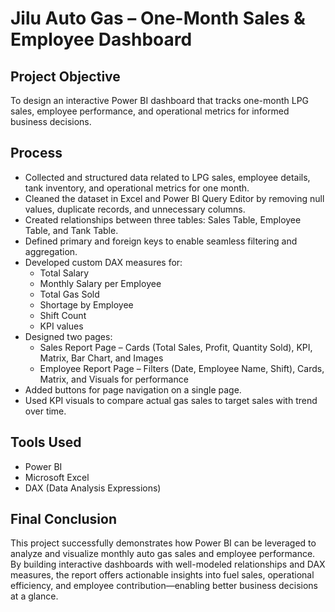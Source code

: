 # Jilu Auto Gas – One-Month Sales & Employee Dashboard
## Project Objective
To design an interactive Power BI dashboard that tracks one-month LPG sales, employee performance, and operational metrics for informed business decisions.

## Process  
- Collected and structured data related to LPG sales, employee details, tank inventory, and operational metrics for one month.  
- Cleaned the dataset in Excel and Power BI Query Editor by removing null values, duplicate records, and unnecessary columns.  
- Created relationships between three tables: Sales Table, Employee Table, and Tank Table.  
- Defined primary and foreign keys to enable seamless filtering and aggregation.  
- Developed custom DAX measures for:  
  - Total Salary  
  - Monthly Salary per Employee  
  - Total Gas Sold  
  - Shortage by Employee  
  - Shift Count  
  - KPI values  
- Designed two pages:  
  - Sales Report Page – Cards (Total Sales, Profit, Quantity Sold), KPI, Matrix, Bar Chart, and Images  
  - Employee Report Page – Filters (Date, Employee Name, Shift), Cards, Matrix, and Visuals for performance  
- Added buttons for page navigation on a single page.  
- Used KPI visuals to compare actual gas sales to target sales with trend over time.  

## Tools Used
 - Power BI  
 - Microsoft Excel  
 - DAX (Data Analysis Expressions)
 
## Final Conclusion
This project successfully demonstrates how Power BI can be leveraged to analyze and visualize monthly auto gas sales and employee performance. By building interactive dashboards with well-modeled relationships and DAX measures, the report offers actionable insights into fuel sales, operational efficiency, and employee contribution—enabling better business decisions at a glance.
